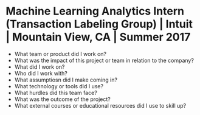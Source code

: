 # Machine Learning Analytics Intern (Transaction Labeling Group) | Intuit | Mountain View, CA | Summer 2017

  - What team or product did I work on?
  - What was the impact of this project or team in relation to the company?
  - What did I work on?
  - Who did I work with?
  - What assumptiosn did I make coming in?
  - What technology or tools did I use?
  - What hurdles did this team face?
  - What was the outcome of the project?
  - What external courses or educational resources did I use to skill up?
